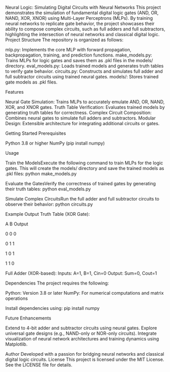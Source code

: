 Neural Logic: Simulating Digital Circuits with Neural Networks
This project demonstrates the simulation of fundamental digital logic gates (AND, OR, NAND, XOR, XNOR) using Multi-Layer Perceptrons (MLPs). By training neural networks to replicate gate behavior, the project showcases their ability to compose complex circuits, such as full adders and full subtractors, highlighting the intersection of neural networks and classical digital logic.
Project Structure
The repository is organized as follows:

mlp.py: Implements the core MLP with forward propagation, backpropagation, training, and prediction functions.
make_models.py: Trains MLPs for logic gates and saves them as .pkl files in the models/ directory.
eval_models.py: Loads trained models and generates truth tables to verify gate behavior.
circuits.py: Constructs and simulates full adder and full subtractor circuits using trained neural gates.
models/: Stores trained gate models as .pkl files.

Features

Neural Gate Simulation: Trains MLPs to accurately emulate AND, OR, NAND, XOR, and XNOR gates.
Truth Table Verification: Evaluates trained models by generating truth tables for correctness.
Complex Circuit Composition: Combines neural gates to simulate full adders and subtractors.
Modular Design: Extensible architecture for integrating additional circuits or gates.

Getting Started
Prerequisites

Python 3.8 or higher
NumPy (pip install numpy)

Usage

Train the ModelsExecute the following command to train MLPs for the logic gates. This will create the models/ directory and save the trained models as .pkl files:
python make_models.py


Evaluate the GatesVerify the correctness of trained gates by generating their truth tables:
python eval_models.py


Simulate Complex CircuitsRun the full adder and full subtractor circuits to observe their behavior:
python circuits.py



Example Output
Truth Table (XOR Gate):



A
B
Output



0
0
0


0
1
1


1
0
1


1
1
0


Full Adder (XOR-based):
Inputs: A=1, B=1, Cin=0
Output: Sum=0, Cout=1

Dependencies
The project requires the following:

Python: Version 3.8 or later
NumPy: For numerical computations and matrix operations

Install dependencies using:
pip install numpy

Future Enhancements

Extend to 4-bit adder and subtractor circuits using neural gates.
Explore universal gate designs (e.g., NAND-only or NOR-only circuits).
Integrate visualization of neural network architectures and training dynamics using Matplotlib.

Author
Developed with a passion for bridging neural networks and classical digital logic circuits.
License
This project is licensed under the MIT License. See the LICENSE file for details.